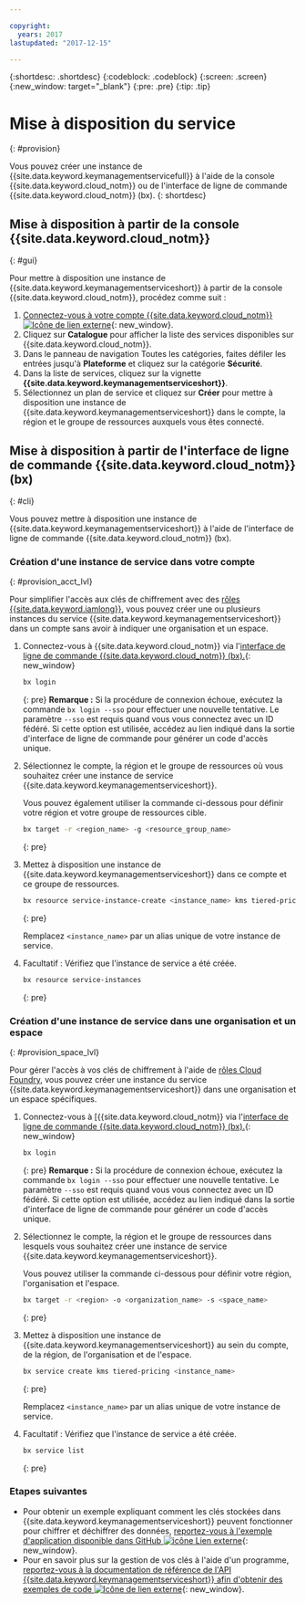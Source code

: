 ```yaml
---

copyright:
  years: 2017
lastupdated: "2017-12-15"

---
```


{:shortdesc: .shortdesc}
{:codeblock: .codeblock}
{:screen: .screen}
{:new_window: target="_blank"}
{:pre: .pre}
{:tip: .tip}

# Mise à disposition du service
{: #provision}

Vous pouvez créer une instance de {{site.data.keyword.keymanagementservicefull}} à l'aide de la console {{site.data.keyword.cloud_notm}} ou de l'interface de ligne de commande {{site.data.keyword.cloud_notm}} (bx).
{: shortdesc}

## Mise à disposition à partir de la console {{site.data.keyword.cloud_notm}}
{: #gui}

Pour mettre à disposition une instance de {{site.data.keyword.keymanagementserviceshort}} à partir de la console {{site.data.keyword.cloud_notm}}, procédez comme suit :

1. [Connectez-vous à votre compte {{site.data.keyword.cloud_notm}} ![Icône de lien externe](../../icons/launch-glyph.svg "Icône de lien externe")](https://console.bluemix.net/){: new_window}.
2. Cliquez sur **Catalogue** pour afficher la liste des services disponibles sur {{site.data.keyword.cloud_notm}}.
3. Dans le panneau de navigation Toutes les catégories, faites défiler les entrées jusqu'à **Plateforme** et cliquez sur la catégorie **Sécurité**.
4. Dans la liste de services, cliquez sur la vignette **{{site.data.keyword.keymanagementserviceshort}}**.
5. Sélectionnez un plan de service et cliquez sur **Créer** pour mettre à disposition une instance de {{site.data.keyword.keymanagementserviceshort}} dans le compte, la région et le groupe de ressources auxquels vous êtes connecté.

## Mise à disposition à partir de l'interface de ligne de commande {{site.data.keyword.cloud_notm}} (bx)
{: #cli}

Vous pouvez mettre à disposition une instance de {{site.data.keyword.keymanagementserviceshort}} à l'aide de l'interface de ligne de commande {{site.data.keyword.cloud_notm}} (bx). 

### Création d'une instance de service dans votre compte
{: #provision_acct_lvl}

Pour simplifier l'accès aux clés de chiffrement avec des [rôles {{site.data.keyword.iamlong}}](/docs/iam/users_roles.html#iamusermanpol), vous pouvez créer une ou plusieurs instances du service {{site.data.keyword.keymanagementserviceshort}} dans un compte sans avoir à indiquer une organisation et un espace. 

1. Connectez-vous à {{site.data.keyword.cloud_notm}} via l'[interface de ligne de commande {{site.data.keyword.cloud_notm}} (bx).](/docs/cloud-platform/cli/reference/bluemix_cli/get_started.html#getting-started){: new_window}

    ```sh
    bx login
    ```
    {: pre}
    **Remarque :** Si la procédure de connexion échoue, exécutez la commande `bx login --sso` pour effectuer une nouvelle tentative. Le paramètre `--sso` est requis quand vous vous connectez avec un ID fédéré. Si cette option est utilisée, accédez au lien indiqué dans la sortie d'interface de ligne de commande pour générer un code d'accès unique.

2. Sélectionnez le compte, la région et le groupe de ressources où vous souhaitez créer une instance de service {{site.data.keyword.keymanagementserviceshort}}.

    Vous pouvez également utiliser la commande ci-dessous pour définir votre région et votre groupe de ressources cible.

    ```sh
    bx target -r <region_name> -g <resource_group_name>
    ```
    {: pre}

3. Mettez à disposition une instance de {{site.data.keyword.keymanagementserviceshort}} dans ce compte et ce groupe de ressources.

    ```sh
    bx resource service-instance-create <instance_name> kms tiered-pricing
    ```
    {: pre}

    Remplacez `<instance_name>` par un alias unique de votre instance de service.

4. Facultatif : Vérifiez que l'instance de service a été créée.

    ```sh
    bx resource service-instances
    ```
    {: pre}

### Création d'une instance de service dans une organisation et un espace
{: #provision_space_lvl}

Pour gérer l'accès à vos clés de chiffrement à l'aide de [rôles Cloud Foundry](/docs/iam/users_roles.html#cfroles), vous pouvez créer une instance du service {{site.data.keyword.keymanagementserviceshort}} dans une organisation et un espace spécifiques.  

1. Connectez-vous à [{{site.data.keyword.cloud_notm}} via l'[interface de ligne de commande {{site.data.keyword.cloud_notm}} (bx).](/docs/cloud-platform/cli/reference/bluemix_cli/get_started.html#getting-started){: new_window}

    ```sh
    bx login 
    ```
    {: pre}
    **Remarque :** Si la procédure de connexion échoue, exécutez la commande `bx login --sso` pour effectuer une nouvelle tentative. Le paramètre `--sso` est requis quand vous vous connectez avec un ID fédéré. Si cette option est utilisée, accédez au lien indiqué dans la sortie d'interface de ligne de commande pour générer un code d'accès unique.

2. Sélectionnez le compte, la région et le groupe de ressources dans lesquels vous souhaitez créer une instance de service {{site.data.keyword.keymanagementserviceshort}}.

    Vous pouvez utiliser la commande ci-dessous pour définir votre région, l'organisation et l'espace.

    ```sh
    bx target -r <region> -o <organization_name> -s <space_name>
    ```
    {: pre}

3. Mettez à disposition une instance de {{site.data.keyword.keymanagementserviceshort}} au sein du compte, de la région, de l'organisation et de l'espace.

    ```sh
    bx service create kms tiered-pricing <instance_name>
    ```
    {: pre}

    Remplacez `<instance_name>` par un alias unique de votre instance de service.

4. Facultatif : Vérifiez que l'instance de service a été créée.

    ```sh
    bx service list
    ```
    {: pre}


### Etapes suivantes

- Pour obtenir un exemple expliquant comment les clés stockées dans {{site.data.keyword.keymanagementserviceshort}} peuvent fonctionner pour chiffrer et déchiffrer des données, [reportez-vous à l'exemple d'application disponible dans GitHub ![icône Lien externe](../../icons/launch-glyph.svg "icône Lien externe")](https://github.com/IBM-Bluemix/key-protect-helloworld-python){: new_window}.
- Pour en savoir plus sur la gestion de vos clés à l'aide d'un programme, [reportez-vous à la documentation de référence de l'API {{site.data.keyword.keymanagementserviceshort}} afin d'obtenir des exemples de code ![Icône de lien externe](../../icons/launch-glyph.svg "External link icon")](https://console.ng.bluemix.net/apidocs/639){: new_window}.
